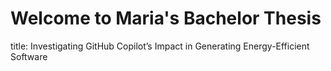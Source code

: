 # Welcome to Maria's Bachelor Thesis
title: Investigating GitHub Copilot’s Impact in Generating Energy-Efficient Software
